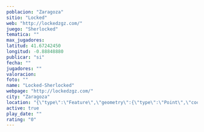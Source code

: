 ```yaml
---
poblacion: "Zaragoza"
sitio: "Locked"
web: "http://lockedzgz.com/"
juego: "Sherlocked"
tematica: ""
max_jugadores: 
latitud: 41.67242450
longitud: -0.88848880
publicar: "si"
fecha: ""
jugadores: ""
valoracion: 
foto: ""
name: "Locked-Sherlocked"
webpage: "http://lockedzgz.com/"
city: "Zaragoza"
location: "{\"type\":\"Feature\",\"geometry\":{\"type\":\"Point\",\"coordinates\":[41.6724245,-0.8884888]}}"
active: true
play_date: ""
rating: "0"
---
```

